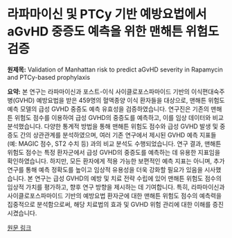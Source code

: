 # 라파마이신 및 PTCy 기반 예방요법에서 aGvHD 중증도 예측을 위한 맨해튼 위험도 검증

**원제목:** Validation of Manhattan risk to predict aGvHD severity in Rapamycin and PTCy-based prophylaxis

**요약:** 본 연구는 라파마이신과 포스트-이식 사이클로포스파마이드 기반의 이식편대숙주병(GVHD) 예방요법을 받은 459명의 혈액종양 이식 환자들을 대상으로, 맨해튼 위험도 예측 모델의 급성 GVHD 중증도 예측 유효성을 검증하였습니다.  연구진은 기존의 맨해튼 위험도 점수를 이용하여 급성 GVHD의 중증도를 예측하고, 이를 임상 데이터와 비교 분석했습니다.  다양한 통계적 방법을 통해 맨해튼 위험도 점수와 급성 GVHD 발생 및 중증도 간의 상관관계를 분석하였으며,  여러 기존 연구에서 제시된  GVHD 예측 지표들 (예: MAGIC 점수, ST2 수치 등) 과의 비교 분석도 수행되었습니다.  연구 결과, 맨해튼 위험도 점수는 특정 환자군에서 급성 GVHD의 중증도를 예측하는 데 유용한 지표임을 확인하였습니다.  하지만,  모든 환자에게 적용 가능한 보편적인 예측 지표는 아니며,  추가 연구를 통해 예측 정확도를 높이고 임상적 유용성을 더욱 강화할 필요가 있음을 시사했습니다.  본 연구는 급성 GVHD의 예방 및 치료 전략 수립에 있어 맨해튼 위험도 점수의 임상적 가치를 평가하고, 향후 연구 방향을 제시하는 데 기여합니다.  특히, 라파마이신과 사이클로포스파마이드 기반의 예방요법 환자군에 대한  맨해튼 위험도 점수의 예측력을 집중적으로 분석함으로써,  해당 치료법의 효과 및 GVHD 위험 관리에 대한 이해를 증진시켰습니다.

[원문 링크](https://www.nature.com/articles/s41409-025-02677-0)
